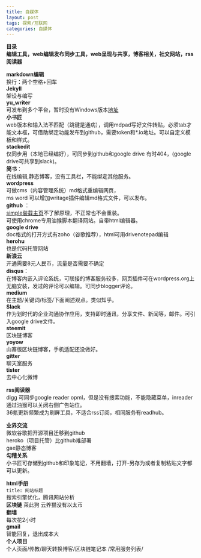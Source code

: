 ```yaml
---
title: 自媒体
layout: post
tags: 探索/互联网
categories: 自媒体
---
```

**目录  
编辑工具，web编辑发布同步工具，web呈现与共享，博客相关，社交网站，rss阅读器**   

**markdown编辑**	  
换行：两个空格+回车  
**Jekyll**    
架设与编写  
**yu_writer**  
可发布到多个平台，暂时没有Windows版本[地址](https://ivarptr.github.io/yu-writer.site/index.html)  
**小书匠**  
web版本和输入法不匹配（跳键是通病），调用mdpad写好文件转贴，必须tab才能文本框，可借助绑定功能发布到github，需要token和*.io地址。可以自定义模板和样式。  
**stackedit**  
仅同步用（本地已经编好），可同步到github和google drive 有时404，(google drive可共享到slack)。  
**简书**：  
在线编辑,静态博客，没有工具栏，不能绑定其他服务。  
**wordpress**  
可做cms（内容管理系统）md格式重编辑网页，  
ms word 可以增加writage插件编辑md格式文件，可以发布。  
**github** ：  
[simple装载主页](https://isnowfy.github.io/simple/)不了解原理，不正常也不会重装。   
可使用chrome专用油猴脚本翻译网站。自带html编辑器。  
**google drive**    
doc格式的打开方式有zoho（谷歌推荐），html可用drivenotepad编辑  
**herohu**  
也是代码托管网站  
**新浪云**   
开通需要8元人民币，流量是否需要不确定  
**disqus**：  
在博客内嵌入评论系统，可联接的博客服务较多，网页插件可在wordpress.org上无脑安装，发过的评论可以编辑。可同步blogger评论。     
**medium**  
在主题/关键词/标签/下面阐述观点。类似知乎。  
**Slack**  
作为划时代的企业沟通协作应用，支持即时通讯，分享文件、新闻等，邮件。可引入google drive文件。  
**steemit**  
区块链博客  
**yoyow**  
山寨版区块链博客，手机适配还没做好。  
**gitter**  
聊天室服务  
**tister**  
去中心化微博   

**rss阅读器**  
digg 可同步google reader opml，但是没有搜索功能，不能隐藏菜单，inreader通过油猴可以关闭右侧广告站位。  
36氪更新频繁成为刷屏工具，不适合rss订阅，相同服务有readhub。  

**业界交流**   
微软谷歌把开源项目迁移到github  
heroko（项目托管）比github难部署   
gae静态博客  
**勾稽关系**   
小书匠可存储到github和印象笔记，不用翻墙，打开-另存为或者复制粘贴文字都可以更新。  

**html手册**  
 `title: 网站标题`  
搜索引擎优化，腾讯网站分析  
**区块链**
萊此狗 云养猫没有以太币   
**翻墙**   
每次花2小时  
**gmail**  
智能回复，退出成本大  
 **个人项目**  
个人页面/传教/聊天转换博客/区块链笔记本 /常用服务列表/